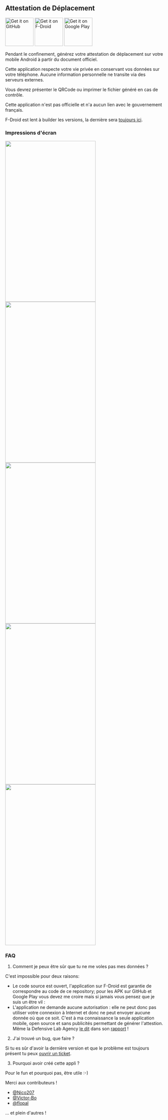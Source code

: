 ## Attestation de Déplacement

<a href="https://github.com/AdrienPoupa/AttestationDeplacement/releases" target="_blank">
<img src="https://raw.githubusercontent.com/AdrienPoupa/AttestationDeplacement/master/images/get-it-on-github.png" alt="Get it on GitHub" height="90"/></a>
<a href="https://f-droid.org/packages/com.poupa.attestationdeplacement" target="_blank">
<img src="https://raw.githubusercontent.com/AdrienPoupa/AttestationDeplacement/master/images/get-it-on-fdroid.png" alt="Get it on F-Droid" height="90"/></a>
<a href='https://play.google.com/store/apps/details?id=com.poupa.attestationdeplacement'>
<img src='https://raw.githubusercontent.com/AdrienPoupa/AttestationDeplacement/master/images/get-it-on-playstore.png' alt="Get it on Google Play" height="90"/></a>

Pendant le confinement, générez votre attestation de déplacement sur votre mobile Android à partir du document officiel.

Cette application respecte votre vie privée en conservant vos données sur votre téléphone.
Aucune information personnelle ne transite via des serveurs externes.

Vous devrez présenter le QRCode ou imprimer le fichier généré en cas de contrôle.

Cette application n'est pas officielle et n'a aucun lien avec le gouvernement français.

F-Droid est lent à builder les versions, la dernière sera 
[toujours ici](https://github.com/AdrienPoupa/AttestationDeplacement/releases).

### Impressions d'écran

<img src="https://raw.githubusercontent.com/AdrienPoupa/AttestationDeplacement/master/fastlane/metadata/android/fr/images/phoneScreenshots/1.png" width="288" height="512"/> <img src="https://raw.githubusercontent.com/AdrienPoupa/AttestationDeplacement/master/fastlane/metadata/android/fr/images/phoneScreenshots/2.png" width="288" height="512"/> <img src="https://raw.githubusercontent.com/AdrienPoupa/AttestationDeplacement/master/fastlane/metadata/android/fr/images/phoneScreenshots/3.png" width="288" height="512"/> <img src="https://raw.githubusercontent.com/AdrienPoupa/AttestationDeplacement/master/fastlane/metadata/android/fr/images/phoneScreenshots/4.png" width="288" height="512"/> <img src="https://raw.githubusercontent.com/AdrienPoupa/AttestationDeplacement/master/fastlane/metadata/android/fr/images/phoneScreenshots/5.png" width="288" height="512"/>

### FAQ

1. Comment je peux être sûr que tu ne me voles pas mes données ?

C'est impossible pour deux raisons:
- Le code source est ouvert, l'application sur F-Droid est garantie de correspondre au code de ce
repository; pour les APK sur GitHub et Google Play vous devez me croire mais si jamais vous pensez
que je suis un être vil :
- L'application ne demande aucune autorisation : elle ne peut donc pas utiliser votre connexion à Internet et donc
ne peut envoyer aucune donnée où que ce soit.
C'est à ma connaissance la seule application mobile, open source et sans publicités permettant de générer l'attestion.
Même la Defensive Lab Agency [le dit](https://twitter.com/defensive_lab/status/1250482375139655681) 
dans son [rapport](https://forensic.defensive-lab.agency/covid/reports/4c5136979e951032607bd89c1ed0c828a644d46917b1814d526f02821a20b745/) !

2. J'ai trouvé un bug, que faire ?

Si tu es sûr d'avoir la dernière version et que le problème est toujours présent tu peux 
[ouvrir un ticket](https://github.com/AdrienPoupa/AttestationDeplacement/issues/new).

3. Pourquoi avoir créé cette appli ?

Pour le fun et pourquoi pas, être utile :-)


Merci aux contributeurs !

- [@Nico207](https://github.com/Nico207)
- [@Victor-Bo](https://github.com/Victor-Bo)
- [@flopal](https://github.com/flopal)

... et plein d'autres !
